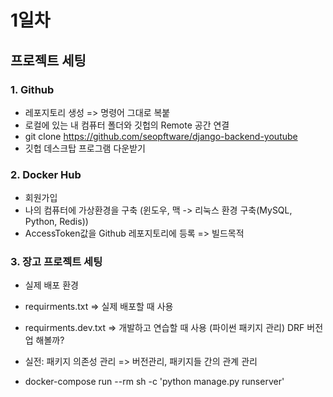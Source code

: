 # 1일차

## 프로젝트 세팅

### 1. Github

- 레포지토리 생성 => 명령어 그대로 복붙
- 로컬에 있는 내 컴퓨터 폴더와 깃헙의 Remote 공간 연결
- git clone https://github.com/seopftware/django-backend-youtube
- 깃헙 데스크탑 프로그램 다운받기

### 2. Docker Hub

- 회원가입
- 나의 컴퓨터에 가상환경을 구축 (윈도우, 맥 -> 리눅스 환경 구축(MySQL, Python, Redis))
- AccessToken값을 Github 레포지토리에 등록 => 빌드목적

### 3. 장고 프로젝트 세팅

- 실제 배포 환경
- requirments.txt => 실제 배포할 때 사용
- requirments.dev.txt => 개발하고 연습할 때 사용 (파이썬 패키지 관리) DRF 버전업 해볼까?
- 실전: 패키지 의존성 관리 => 버전관리, 패키지들 간의 관계 관리

- docker-compose run --rm sh -c 'python manage.py runserver'
